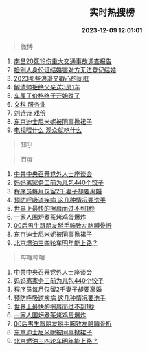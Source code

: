 <div align="center"><h2>实时热搜榜</h2><h4>2023-12-09 12:01:01</h4></div>

> 微博  

1. [南昌20死19伤重大交通事故调查报告](https://s.weibo.com/weibo?q=%23%E5%8D%97%E6%98%8C20%E6%AD%BB19%E4%BC%A4%E9%87%8D%E5%A4%A7%E4%BA%A4%E9%80%9A%E4%BA%8B%E6%95%85%E8%B0%83%E6%9F%A5%E6%8A%A5%E5%91%8A%23&t=31&band_rank=1&Refer=top)<br />
2. [捡别人身份证结婚害对方无法登记结婚](https://s.weibo.com/weibo?q=%23%E6%8D%A1%E5%88%AB%E4%BA%BA%E8%BA%AB%E4%BB%BD%E8%AF%81%E7%BB%93%E5%A9%9A%E5%AE%B3%E5%AF%B9%E6%96%B9%E6%97%A0%E6%B3%95%E7%99%BB%E8%AE%B0%E7%BB%93%E5%A9%9A%23&t=31&band_rank=2&Refer=top)<br />
3. [2023那些浪漫又戳心的同框](https://s.weibo.com/weibo?q=%232023%E9%82%A3%E4%BA%9B%E6%B5%AA%E6%BC%AB%E5%8F%88%E6%88%B3%E5%BF%83%E7%9A%84%E5%90%8C%E6%A1%86%23&t=31&band_rank=3&Refer=top)<br />
4. [解清帅拒绝父亲送3房1车](https://s.weibo.com/weibo?q=%23%E8%A7%A3%E6%B8%85%E5%B8%85%E6%8B%92%E7%BB%9D%E7%88%B6%E4%BA%B2%E9%80%813%E6%88%BF1%E8%BD%A6%23&t=31&band_rank=4&Refer=top)<br />
5. [车厘子价格终于开始跌了](https://s.weibo.com/weibo?q=%23%E8%BD%A6%E5%8E%98%E5%AD%90%E4%BB%B7%E6%A0%BC%E7%BB%88%E4%BA%8E%E5%BC%80%E5%A7%8B%E8%B7%8C%E4%BA%86%23&t=31&band_rank=5&Refer=top)<br />
6. [文科 服务业](https://s.weibo.com/weibo?q=%E6%96%87%E7%A7%91%20%E6%9C%8D%E5%8A%A1%E4%B8%9A&t=31&band_rank=6&Refer=top)<br />
7. [刘诗诗 戏份](https://s.weibo.com/weibo?q=%E5%88%98%E8%AF%97%E8%AF%97%20%E6%88%8F%E4%BB%BD&t=31&band_rank=7&Refer=top)<br />
8. [东京迪士尼米妮被同事掀裙子](https://s.weibo.com/weibo?q=%23%E4%B8%9C%E4%BA%AC%E8%BF%AA%E5%A3%AB%E5%B0%BC%E7%B1%B3%E5%A6%AE%E8%A2%AB%E5%90%8C%E4%BA%8B%E6%8E%80%E8%A3%99%E5%AD%90%23&t=31&band_rank=8&Refer=top)<br />
9. [电视喂什么 观众就吃什么](https://s.weibo.com/weibo?q=%E7%94%B5%E8%A7%86%E5%96%82%E4%BB%80%E4%B9%88%20%E8%A7%82%E4%BC%97%E5%B0%B1%E5%90%83%E4%BB%80%E4%B9%88&t=31&band_rank=9&Refer=top)<br />

> 知乎  


> 百度  

1. [中共中央召开党外人士座谈会](https://www.baidu.com/s?wd=%E4%B8%AD%E5%85%B1%E4%B8%AD%E5%A4%AE%E5%8F%AC%E5%BC%80%E5%85%9A%E5%A4%96%E4%BA%BA%E5%A3%AB%E5%BA%A7%E8%B0%88%E4%BC%9A&sa=fyb_news&rsv_dl=fyb_news)<br />
2. [妈妈离家务工前为儿包440个饺子](https://www.baidu.com/s?wd=%E5%A6%88%E5%A6%88%E7%A6%BB%E5%AE%B6%E5%8A%A1%E5%B7%A5%E5%89%8D%E4%B8%BA%E5%84%BF%E5%8C%85440%E4%B8%AA%E9%A5%BA%E5%AD%90&sa=fyb_news&rsv_dl=fyb_news)<br />
3. [程序员每月仅留2千妻子却要离婚](https://www.baidu.com/s?wd=%E7%A8%8B%E5%BA%8F%E5%91%98%E6%AF%8F%E6%9C%88%E4%BB%85%E7%95%992%E5%8D%83%E5%A6%BB%E5%AD%90%E5%8D%B4%E8%A6%81%E7%A6%BB%E5%A9%9A&sa=fyb_news&rsv_dl=fyb_news)<br />
4. [预防呼吸道疾病 这几种情况要洗手](https://www.baidu.com/s?wd=%E9%A2%84%E9%98%B2%E5%91%BC%E5%90%B8%E9%81%93%E7%96%BE%E7%97%85+%E8%BF%99%E5%87%A0%E7%A7%8D%E6%83%85%E5%86%B5%E8%A6%81%E6%B4%97%E6%89%8B&sa=fyb_news&rsv_dl=fyb_news)<br />
5. [世界上最快的擦肩而过不到1秒](https://www.baidu.com/s?wd=%E4%B8%96%E7%95%8C%E4%B8%8A%E6%9C%80%E5%BF%AB%E7%9A%84%E6%93%A6%E8%82%A9%E8%80%8C%E8%BF%87%E4%B8%8D%E5%88%B01%E7%A7%92&sa=fyb_news&rsv_dl=fyb_news)<br />
6. [一家人围炉煮茶烤鸡蛋爆炸](https://www.baidu.com/s?wd=%E4%B8%80%E5%AE%B6%E4%BA%BA%E5%9B%B4%E7%82%89%E7%85%AE%E8%8C%B6%E7%83%A4%E9%B8%A1%E8%9B%8B%E7%88%86%E7%82%B8&sa=fyb_news&rsv_dl=fyb_news)<br />
7. [00后男生跟朋友掰手腕致左胳膊骨折](https://www.baidu.com/s?wd=00%E5%90%8E%E7%94%B7%E7%94%9F%E8%B7%9F%E6%9C%8B%E5%8F%8B%E6%8E%B0%E6%89%8B%E8%85%95%E8%87%B4%E5%B7%A6%E8%83%B3%E8%86%8A%E9%AA%A8%E6%8A%98&sa=fyb_news&rsv_dl=fyb_news)<br />
8. [东京迪士尼米妮被同事掀裙子](https://www.baidu.com/s?wd=%E4%B8%9C%E4%BA%AC%E8%BF%AA%E5%A3%AB%E5%B0%BC%E7%B1%B3%E5%A6%AE%E8%A2%AB%E5%90%8C%E4%BA%8B%E6%8E%80%E8%A3%99%E5%AD%90&sa=fyb_news&rsv_dl=fyb_news)<br />
9. [北京燃油三四轮车明年能上路？](https://www.baidu.com/s?wd=%E5%8C%97%E4%BA%AC%E7%87%83%E6%B2%B9%E4%B8%89%E5%9B%9B%E8%BD%AE%E8%BD%A6%E6%98%8E%E5%B9%B4%E8%83%BD%E4%B8%8A%E8%B7%AF%EF%BC%9F&sa=fyb_news&rsv_dl=fyb_news)<br />

> 哔哩哔哩  

1. [中共中央召开党外人士座谈会](https://www.baidu.com/s?wd=%E4%B8%AD%E5%85%B1%E4%B8%AD%E5%A4%AE%E5%8F%AC%E5%BC%80%E5%85%9A%E5%A4%96%E4%BA%BA%E5%A3%AB%E5%BA%A7%E8%B0%88%E4%BC%9A&sa=fyb_news&rsv_dl=fyb_news)<br />
2. [妈妈离家务工前为儿包440个饺子](https://www.baidu.com/s?wd=%E5%A6%88%E5%A6%88%E7%A6%BB%E5%AE%B6%E5%8A%A1%E5%B7%A5%E5%89%8D%E4%B8%BA%E5%84%BF%E5%8C%85440%E4%B8%AA%E9%A5%BA%E5%AD%90&sa=fyb_news&rsv_dl=fyb_news)<br />
3. [程序员每月仅留2千妻子却要离婚](https://www.baidu.com/s?wd=%E7%A8%8B%E5%BA%8F%E5%91%98%E6%AF%8F%E6%9C%88%E4%BB%85%E7%95%992%E5%8D%83%E5%A6%BB%E5%AD%90%E5%8D%B4%E8%A6%81%E7%A6%BB%E5%A9%9A&sa=fyb_news&rsv_dl=fyb_news)<br />
4. [预防呼吸道疾病 这几种情况要洗手](https://www.baidu.com/s?wd=%E9%A2%84%E9%98%B2%E5%91%BC%E5%90%B8%E9%81%93%E7%96%BE%E7%97%85+%E8%BF%99%E5%87%A0%E7%A7%8D%E6%83%85%E5%86%B5%E8%A6%81%E6%B4%97%E6%89%8B&sa=fyb_news&rsv_dl=fyb_news)<br />
5. [世界上最快的擦肩而过不到1秒](https://www.baidu.com/s?wd=%E4%B8%96%E7%95%8C%E4%B8%8A%E6%9C%80%E5%BF%AB%E7%9A%84%E6%93%A6%E8%82%A9%E8%80%8C%E8%BF%87%E4%B8%8D%E5%88%B01%E7%A7%92&sa=fyb_news&rsv_dl=fyb_news)<br />
6. [一家人围炉煮茶烤鸡蛋爆炸](https://www.baidu.com/s?wd=%E4%B8%80%E5%AE%B6%E4%BA%BA%E5%9B%B4%E7%82%89%E7%85%AE%E8%8C%B6%E7%83%A4%E9%B8%A1%E8%9B%8B%E7%88%86%E7%82%B8&sa=fyb_news&rsv_dl=fyb_news)<br />
7. [00后男生跟朋友掰手腕致左胳膊骨折](https://www.baidu.com/s?wd=00%E5%90%8E%E7%94%B7%E7%94%9F%E8%B7%9F%E6%9C%8B%E5%8F%8B%E6%8E%B0%E6%89%8B%E8%85%95%E8%87%B4%E5%B7%A6%E8%83%B3%E8%86%8A%E9%AA%A8%E6%8A%98&sa=fyb_news&rsv_dl=fyb_news)<br />
8. [东京迪士尼米妮被同事掀裙子](https://www.baidu.com/s?wd=%E4%B8%9C%E4%BA%AC%E8%BF%AA%E5%A3%AB%E5%B0%BC%E7%B1%B3%E5%A6%AE%E8%A2%AB%E5%90%8C%E4%BA%8B%E6%8E%80%E8%A3%99%E5%AD%90&sa=fyb_news&rsv_dl=fyb_news)<br />
9. [北京燃油三四轮车明年能上路？](https://www.baidu.com/s?wd=%E5%8C%97%E4%BA%AC%E7%87%83%E6%B2%B9%E4%B8%89%E5%9B%9B%E8%BD%AE%E8%BD%A6%E6%98%8E%E5%B9%B4%E8%83%BD%E4%B8%8A%E8%B7%AF%EF%BC%9F&sa=fyb_news&rsv_dl=fyb_news)<br />
